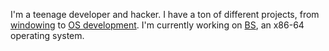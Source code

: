 I'm a teenage developer and hacker. I have a ton of different projects, from [windowing](https://github.com/loki-chat/lokinit) to [OS development](https://github.com/bright-shard/bs). I'm currently working on [BS](https://github.com/bright-shard/bs), an x86-64 operating system.
